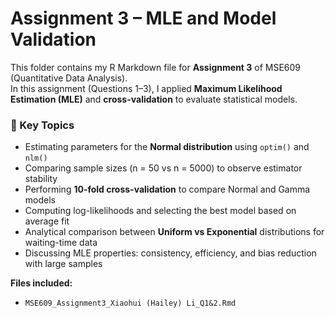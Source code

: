 # Assignment 3 – MLE and Model Validation 

This folder contains my R Markdown file for **Assignment 3** of MSE609 (Quantitative Data Analysis).  
In this assignment (Questions 1–3), I applied **Maximum Likelihood Estimation (MLE)** and **cross-validation** to evaluate statistical models.

### 🧠 Key Topics
- Estimating parameters for the **Normal distribution** using `optim()` and `nlm()`
- Comparing sample sizes (n = 50 vs n = 5000) to observe estimator stability
- Performing **10-fold cross-validation** to compare Normal and Gamma models
- Computing log-likelihoods and selecting the best model based on average fit
- Analytical comparison between **Uniform vs Exponential** distributions for waiting-time data
- Discussing MLE properties: consistency, efficiency, and bias reduction with large samples

**Files included:**
- `MSE609_Assignment3_Xiaohui (Hailey) Li_Q1&2.Rmd`
